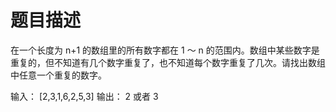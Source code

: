 # 题目描述

在一个长度为 n+1 的数组里的所有数字都在 1 ～ n 的范围内。数组中某些数字是重复的，但不知道有几个数字重复了，也不知道每个数字重复了几次。请找出数组中任意一个重复的数字。

输入： [2,3,1,6,2,5,3]
输出： 2 或者 3
